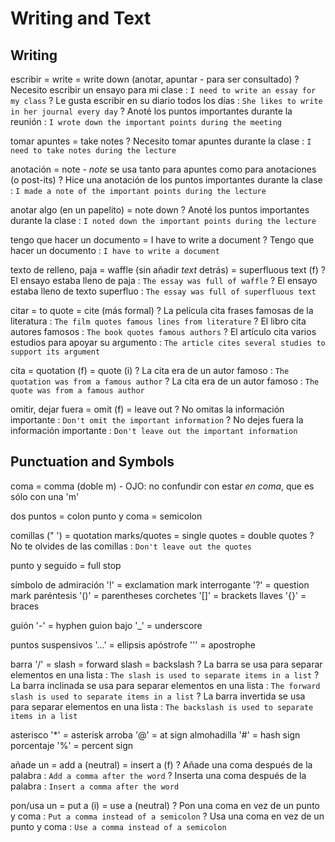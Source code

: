 # Writing and Text

## Writing

escribir
    = write
    = write down (anotar, apuntar - para ser consultado)
    ? Necesito escribir un ensayo para mi clase : `I need to write an essay for my class`
    ? Le gusta escribir en su diario todos los días : `She likes to write in her journal every day`
    ? Anoté los puntos importantes durante la reunión : `I wrote down the important points during the meeting`

tomar apuntes = take notes
    ? Necesito tomar apuntes durante la clase : `I need to take notes during the lecture`

anotación = note
    - _note_ se usa tanto para apuntes como para anotaciones (o post-its)
    ? Hice una anotación de los puntos importantes durante la clase : `I made a note of the important points during the lecture`

anotar algo (en un papelito) = note down
    ? Anoté los puntos importantes durante la clase : `I noted down the important points during the lecture`

tengo que hacer un documento = I have to write a document
    ? Tengo que hacer un documento : `I have to write a document`

texto de relleno, paja
    = waffle (sin añadir _text_ detrás)
    = superfluous text (f)
    ? El ensayo estaba lleno de paja : `The essay was full of waffle`
    ? El ensayo estaba lleno de texto superfluo : `The essay was full of superfluous text`

citar
    = to quote
    = cite (más formal)
    ? La película cita frases famosas de la literatura : `The film quotes famous lines from literature`
    ? El libro cita autores famosos : `The book quotes famous authors`
    ? El artículo cita varios estudios para apoyar su argumento : `The article cites several studies to support its argument`

cita
    = quotation (f)
    = quote (i)
    ? La cita era de un autor famoso : `The quotation was from a famous author`
    ? La cita era de un autor famoso : `The quote was from a famous author`

omitir, dejar fuera
    = omit (f)
    = leave out
    ? No omitas la información importante : `Don't omit the important information`
    ? No dejes fuera la información importante : `Don't leave out the important information`


## Punctuation and Symbols

coma = comma (doble m)
    - OJO: no confundir con estar _en coma_, que es sólo con una 'm'

dos puntos = colon
punto y coma = semicolon

comillas (" ')
    = quotation marks/quotes
    = single quotes
    = double quotes
    ? No te olvides de las comillas : `Don't leave out the quotes`


punto y seguido = full stop

símbolo de admiración '!' = exclamation mark
interrogante '?' = question mark
paréntesis '()' = parentheses
corchetes '[]' = brackets
llaves '{}' = braces

guión '-' = hyphen
guion bajo '_' = underscore

puntos suspensivos '...' = ellipsis
apóstrofe '\'' = apostrophe

barra '/'
    = slash
    = forward slash
    = backslash
    ? La barra se usa para separar elementos en una lista : `The slash is used to separate items in a list`
    ? La barra inclinada se usa para separar elementos en una lista : `The forward slash is used to separate items in a list`
    ? La barra invertida se usa para separar elementos en una lista : `The backslash is used to separate items in a list`

asterisco '*' = asterisk
arroba '@' = at sign
almohadilla '#' = hash sign
porcentaje '%' = percent sign

añade un <symbol>
    = add a <symbol> (neutral)
    = insert a <symbol> (f)
    ? Añade una coma después de la palabra : `Add a comma after the word`
    ? Inserta una coma después de la palabra : `Insert a comma after the word`

pon/usa un <symbol>
    = put a <symbol> (i)
    = use a <symbol> (neutral)
    ? Pon una coma en vez de un punto y coma : `Put a comma instead of a semicolon`
    ? Usa una coma en vez de un punto y coma : `Use a comma instead of a semicolon`
